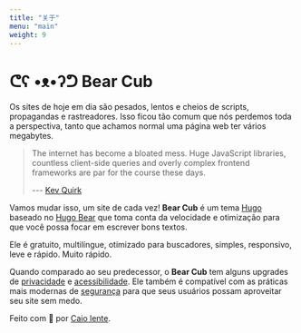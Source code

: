 ```yaml
---
title: "关于"
menu: "main"
weight: 9
---
```


# ᕦʕ •ᴥ•ʔᕤ Bear Cub

Os sites de hoje em dia são pesados, lentos e cheios de scripts, propagandas e
rastreadores. Isso ficou tão comum que nós perdemos toda a perspectiva, tanto
que achamos normal uma página web ter vários megabytes.

> The internet has become a bloated mess. Huge JavaScript libraries, countless
> client-side queries and overly complex frontend frameworks are par for the
> course these days.
>
> --- [Kev Quirk](https://512kb.club/)

Vamos mudar isso, um site de cada vez! **Bear Cub** é um tema
[Hugo](https://gohugo.io/) baseado no [Hugo
Bear](https://github.com/janraasch/hugo-bearblog/) que toma conta da velocidade
e otimização para que você possa focar em escrever bons textos.

Ele é gratuito, multilíngue, otimizado para buscadores, simples, responsivo,
leve e rápido. Muito rápido.

Quando comparado ao seu predecessor, o **Bear Cub** tem alguns upgrades de
[privacidade](https://themarkup.org/blacklight?url=clente.github.io/hugo-bearcub/)
e
[acessibilidade](https://pagespeed.web.dev/report?url=https%3A%2F%2Fclente.github.io%2Fhugo-bearcub%2F).
Ele também é compatível com as práticas mais modernas de
[segurança](https://github.com/clente/hugo-bearcub#secure) para que seus
usuários possam aproveitar seu site sem medo.

Feito com 💟 por [Caio lente](https://lente.dev).
